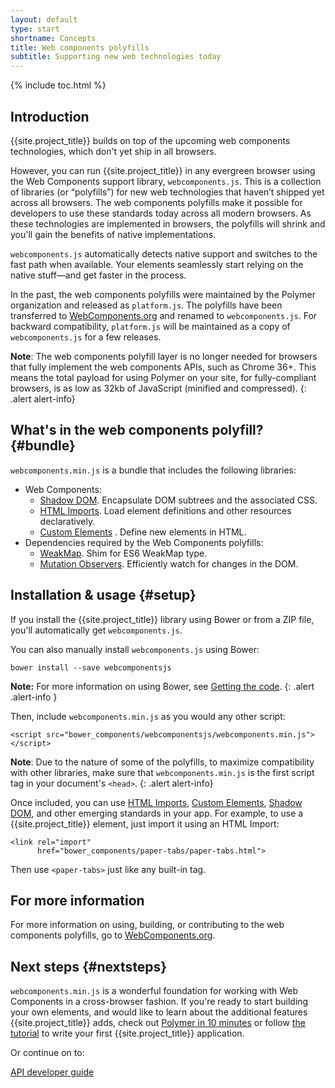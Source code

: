 ```yaml
---
layout: default
type: start
shortname: Concepts
title: Web components polyfills
subtitle: Supporting new web technologies today
---
```


{% include toc.html %}

## Introduction

{{site.project_title}} builds on top of the upcoming web components technologies,
which don't yet ship in all browsers.

However, you can run {{site.project_title}} in any evergreen browser using the
Web Components support library, `webcomponents.js`. This is a collection of
libraries (or “polyfills”) for new web technologies that haven’t shipped yet across
all browsers. The web components polyfills make it possible for developers to use
these standards today across all modern browsers. As these technologies are implemented
in browsers, the polyfills will shrink and you'll gain the benefits of native implementations.

`webcomponents.js` automatically detects native support and switches to the fast
path when available. Your elements seamlessly start relying on the native stuff&mdash;and
get faster in the process.

In the past, the web components polyfills were maintained by
the Polymer organization and released as `platform.js`. The polyfills
have been transferred to [WebComponents.org](http://webcomponents.org)
and renamed to `webcomponents.js`.
For backward compatibility, `platform.js` will be maintained as
a copy of `webcomponents.js` for a few releases.

**Note**: The web components polyfill layer is no longer needed for browsers that
fully implement the web components APIs, such as Chrome 36+.  This means the total
payload for using Polymer on your site, for fully-compliant browsers, is as low as 32kb
of JavaScript (minified and compressed).
{: .alert alert-info}

## What's in the web components polyfill? {#bundle}

`webcomponents.min.js` is a bundle that includes the following libraries:

- Web Components:
  - [Shadow DOM](../../platform/shadow-dom.html). Encapsulate DOM subtrees and the associated CSS.
  - [HTML Imports](../../platform/html-imports.html). Load element definitions and other resources declaratively.
  - [Custom Elements](../../platform/custom-elements.html) . Define new elements in HTML.
- Dependencies required by the Web Components polyfills:
  - [WeakMap](https://github.com/Polymer/WeakMap). Shim for ES6 WeakMap type.
  - [Mutation Observers](https://github.com/Polymer/MutationObservers). Efficiently watch for changes in the DOM.

## Installation & usage {#setup}

If you install the {{site.project_title}} library using Bower or from a ZIP file,
you'll automatically get `webcomponents.js`.

You can also manually install `webcomponents.js` using Bower:

    bower install --save webcomponentsjs

**Note:** For more information on using Bower, see
[Getting the code](getting-the-code.html).
{: .alert .alert-info }

Then, include `webcomponents.min.js` as you would any other script:

    <script src="bower_components/webcomponentsjs/webcomponents.min.js"></script>

**Note**: Due to the nature of some of the polyfills, to maximize compatibility with other
libraries, make sure that `webcomponents.min.js` is the first script tag in your document's `<head>`.
{: .alert alert-info}

Once included, you can use [HTML Imports](../../platform/html-imports.html),
[Custom Elements](../../platform/custom-elements.html), [Shadow DOM](../../platform/shadow-dom.html),
and other emerging standards in your app. For example, to use a {{site.project_title}} element,
just import it using an HTML Import:

    <link rel="import"
          href="bower_components/paper-tabs/paper-tabs.html">

Then use `<paper-tabs>` just like any built-in tag.

## For more information

For more information on using, building, or contributing to the web components polyfills,
go to [WebComponents.org](http://webcomponents.org).

## Next steps {#nextsteps}

`webcomponents.min.js` is a wonderful foundation for working with Web Components in a
cross-browser fashion. If you're ready to start building your own elements, and would
like to learn about the additional features {{site.project_title}} adds, check out
[Polymer in 10 minutes](creatingelements.html) or follow
[the tutorial](tutorial/intro.html) to write your first {{site.project_title}} application.

Or continue on to:

<p>
<a href="../polymer/polymer.html">
  <paper-button raised><core-icon icon="arrow-forward" ></core-icon>API developer guide</paper-button>
</a>
</p>
